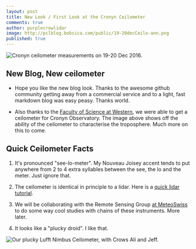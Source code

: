 ```yaml
---
layout: post
title: New Look / First Look at the Cronyn Ceilometer
comments: true 
author: purplecrowlidar
image: http://pclblog.bobsica.com/public/19-20decCeilo-ann.png
published: true
---
```


![Cronyn ceilometer measurements on 19-20 Dec 2016.](http://pclblog.bobsica.com/public/19-20decCeilo-ann.png)

## New Blog, New ceilometer

* Hope you like the new blog look. Thanks to the awesome github community getting away from a commercial service and to a light, fast markdown blog was easy peasy. Thanks world.

* Also thanks to the [Faculty of Science at Western](https://www.uwo.ca/sci/), we were able to get a ceilometer for Cronyn Observatory. The image above shows off the ability of the ceilometer to characterise the troposphere. Much more on this to come.

## Quick Ceilometer Facts

1. It's pronounced "see-lo-meter". My Nouveau Joisey accent tends to put anywhere from 2 to 4 extra syllables between the see, the lo and the meter. Just ignore that.

2. The ceilometer is identical in principle to a lidar. Here is a [quick lidar tutorial](http://pcl.physics.uwo.ca/science/lidarintro/).

3. We will be collaborating with the Remote Sensing Group [at MeteoSwiss](http://www.meteoswiss.admin.ch/home/measurement-and-forecasting-systems/atmosphere/lidar-and-ceilometers.html) to do some way cool studies with chains of these instruments. More later.

4. It looks like a "plucky droid". I like that.

![Our plucky Lufft Nimbus Ceilometer, with Crows Ali and Jeff.](http://pclblog.bobsica.com/public/aliJeffCeilo.jpg)
